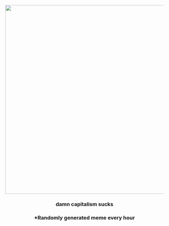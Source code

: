 <p align="center">
        <img src="https://i.redd.it/t8kyf7s0h01a1.jpg" width="600" height="600">
        </p>
        <h3 align="center">damn capitalism sucks</h3>
        <h3 align="center">*Randomly generated meme every hour</h3>
    